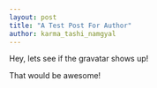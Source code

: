 ```yaml
---
layout: post
title: "A Test Post For Author"
author: karma_tashi_namgyal
---
```

Hey, lets see if the gravatar shows up!
<!--more-->
That would be awesome!